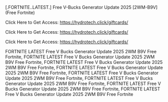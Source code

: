 [.FORTNITE..LATEST.] Free V-Bucks Generator Update 2025 [2WM-B9V] (Free Fortnite)

Click Here to Get Access: https://hydrotech.click/giftcards/

Click Here to Get Access: https://hydrotech.click/giftcards/

Click Here to Get Access: https://hydrotech.click/giftcards/

 FORTNITE LATEST Free V Bucks Generator Update 2025 2WM B9V Free Fortnite, FORTNITE LATEST Free V Bucks Generator Update 2025 2WM B9V Free Fortnite, FORTNITE LATEST Free V Bucks Generator Update 2025 2WM B9V Free Fortnite, FORTNITE LATEST Free V Bucks Generator Update 2025 2WM B9V Free Fortnite, FORTNITE LATEST Free V Bucks Generator Update 2025 2WM B9V Free Fortnite, FORTNITE LATEST Free V Bucks Generator Update 2025 2WM B9V Free Fortnite, FORTNITE LATEST Free V Bucks Generator Update 2025 2WM B9V Free Fortnite, FORTNITE LATEST Free V Bucks Generator Update 2025 2WM B9V Free Fortnite
